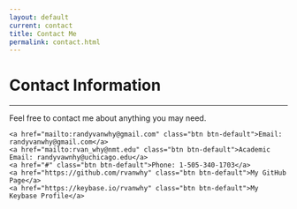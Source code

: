 ```yaml
---
layout: default
current: contact
title: Contact Me
permalink: contact.html
---
```


<div class="special jumbotron">
  <div class="container">
    <h1>Contact Information</h1>
    <hr>
    <p> Feel free to contact me about anything you may need.
    </p>

    <a href="mailto:randyvanwhy@gmail.com" class="btn btn-default">Email: randyvanwhy@gmail.com</a>
    <a href="mailto:rvan_why@nmt.edu" class="btn btn-default">Academic Email: randyvawnhy@uchicago.edu</a>
    <a href="#" class="btn btn-default">Phone: 1-505-340-1703</a>
    <a href="https://github.com/rvanwhy" class="btn btn-default">My GitHub Page</a>
    <a href="https://keybase.io/rvanwhy" class="btn btn-default">My Keybase Profile</a>
	
    
  </div>
</div>

